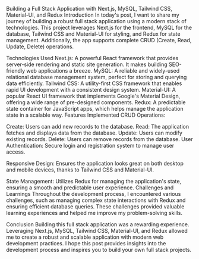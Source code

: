 Building a Full Stack Application with Next.js, MySQL, Tailwind CSS, Material-UI, and Redux
Introduction
In today's post, I want to share my journey of building a robust full stack application using a modern stack of technologies. This project leverages Next.js for the frontend, MySQL for the database, Tailwind CSS and Material-UI for styling, and Redux for state management. Additionally, the app supports complete CRUD (Create, Read, Update, Delete) operations.

Technologies Used
Next.js: A powerful React framework that provides server-side rendering and static site generation. It makes building SEO-friendly web applications a breeze.
MySQL: A reliable and widely-used relational database management system, perfect for storing and querying data efficiently.
Tailwind CSS: A utility-first CSS framework that enables rapid UI development with a consistent design system.
Material-UI: A popular React UI framework that implements Google's Material Design, offering a wide range of pre-designed components.
Redux: A predictable state container for JavaScript apps, which helps manage the application state in a scalable way.
Features Implemented
CRUD Operations:

Create: Users can add new records to the database.
Read: The application fetches and displays data from the database.
Update: Users can modify existing records.
Delete: Users can remove records from the database.
User Authentication: Secure login and registration system to manage user access.

Responsive Design: Ensures the application looks great on both desktop and mobile devices, thanks to Tailwind CSS and Material-UI.

State Management: Utilizes Redux for managing the application's state, ensuring a smooth and predictable user experience.
Challenges and Learnings
Throughout the development process, I encountered various challenges, such as managing complex state interactions with Redux and ensuring efficient database queries. These challenges provided valuable learning experiences and helped me improve my problem-solving skills.

Conclusion
Building this full stack application was a rewarding experience. Leveraging Next.js, MySQL, Tailwind CSS, Material-UI, and Redux allowed me to create a robust and scalable application with modern web development practices. I hope this post provides insights into the development process and inspires you to build your own full stack projects.